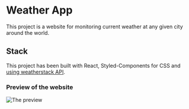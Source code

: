 # Weather App

This project is a website for monitoring current weather at any given city around the world. 

## Stack

This project has been built with React, Styled-Components for CSS and [using weatherstack API](https://weatherstack.com).

### Preview of the website 

![The preview](https://drive.google.com/file/d/1qxfgicz38L_UO63xrsUs142vI68qmCut/view)


